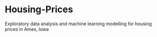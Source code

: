 # Housing-Prices
Exploratory data analysis and machine learning modelling for housing prices in Ames, Iowa
